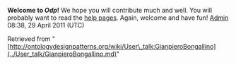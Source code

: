 __Welcome to _Odp_!__ We hope you will contribute much and well. 
You will probably want to read the [help pages](http://ontologydesignpatterns.org/wiki/Help:Contents "Help:Contents"). Again, welcome and have fun! [Admin](../User/ValentinaPresutti.md "User:ValentinaPresutti") 08:38, 29 April 2011 (UTC)





Retrieved from "[http://ontologydesignpatterns.org/wiki/User\_talk:GianpieroBongallino](../User_talk/GianpieroBongallino.md)"